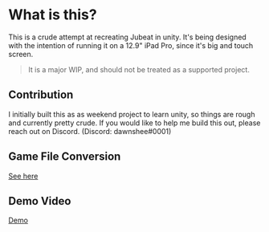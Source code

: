 # What is this?

This is a crude attempt at recreating Jubeat in unity.
It's being designed with the intention of running it on a 12.9" iPad Pro, since it's big and touch screen.

> It is a major WIP, and should not be treated as a supported project.

## Contribution

I initially built this as as weekend project to learn unity, so things are rough and currently pretty crude.
If you would like to help me build this out, please reach out on Discord. (Discord: dawnshee#0001)

## Game File Conversion

[See here](https://github.com/DawnSheedy/jubeat-converter)

## Demo Video

[Demo](https://youtu.be/1qs1TlnHIB8)

